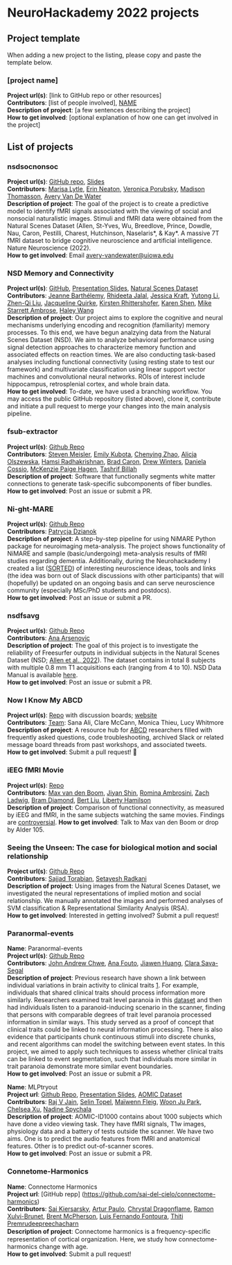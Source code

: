 
# NeuroHackademy 2022 projects

## Project template
When adding a new project to the listing, please copy and paste the template below.

### [project name]
**Project url(s)**: [link to GitHub repo or other resources]\
**Contributors**: [list of people involved], [NAME](https://github.com/GITHUBID)\
**Description of project**: [a few sentences describing the project]\
**How to get involved**: [optional explanation of how one can get involved in the project]

## List of projects

### nsdsocnonsoc
**Project url(s)**: [GitHub repo](https://github.com/neat-one/nsd_biosoc), [Slides](https://docs.google.com/presentation/d/1PuSvhphsMeWrlqITsHrPIQRBFqoBVEBTPwH9jttzZ54/edit?usp=sharing)\
**Contributors**: [Marisa Lytle](https://github.com/lytlemn), [Erin Neaton](https://github.com/neat-one), [Veronica Porubsky](https://github.com/vporubsky), [Madison Thomasson](https://github.com/madisonthomasson), [Avery Van De Water](https://github.com/avery-water)\
**Description of project**: The goal of the project is to create a predictive model to identify fMRI signals associated with the viewing of social and nonsocial naturalistic images. Stimuli and fMRI data were obtained from the Natural Scenes Dataset (Allen, St-Yves, Wu, Breedlove, Prince, Dowdle, Nau, Caron, Pestilli, Charest, Hutchinson, Naselaris*, & Kay*. A massive 7T fMRI dataset to bridge cognitive neuroscience and artificial intelligence. Nature Neuroscience (2022).\
**How to get involved**: Email avery-vandewater@uiowa.edu

### NSD Memory and Connectivity<a name="nsdMemConn"></a>
**Project url(s)**: [GitHub](https://github.com/mjstarrett/nsdMemConn), [Presentation Slides](https://docs.google.com/presentation/d/1ZOEUpSm1Qk9ObNv7ggyarLrJqXC6BWBmwrWc0-ETBgY/edit?usp=sharing), [Natural Scenes Dataset](https://natural-scenes-dataset.s3.amazonaws.com/index.html) \
**Contributors**: [Jeanne Barthélemy](https://github.com/Gaerdil), [Rhideeta Jalal](https://github.com/rhijalal), [Jessica Kraft](https://github.com/jessicankraft), [Yutong Li](https://github.com/yutongyutongli), [Zhen-Qi Liu](https://github.com/liuzhenqi77), [Jacqueline Quirke](https://github.com/dequirkepalatis), [Kirsten Rhittershofer](https://github.com/KirstenRittershofer), [Karen Shen](https://github.com/KarenShen21), [Mike Starrett Ambrose](https://github.com/mjstarrett), [Haley Wang](https://github.com/Haley-R-Wang) \
**Description of project**: Our project aims to explore the cognitive and neural mechanisms underlying encoding and recognition (familiarity) memory processes. To this end, we have begun analzying data from the Natural Scenes Dataset (NSD). We aim to analyze behavioral performance using signal detection approaches to characterize memory function and associated effects on reaction times. We are also conducting task-based analyses including functional connectivity (using resting state to test our framework) and multivariate classification using linear support vector machines and convolutional neural networks. ROIs of interest include hippocampus, retrosplenial cortex, and whole brain data.\
**How to get involved**: To-date, we have used a branching workflow. You may access the public GitHub repository (listed above), clone it, contribute and initiate a pull request to merge your changes into the main analysis pipeline.  

### fsub-extractor
**Project url(s)**: [Github Repo](https://github.com/smeisler/fsub-extractor)\
**Contributors**: [Steven Meisler](https://github.com/smeisler), [Emily Kubota](https://github.com/emilykubota), [Chenying Zhao](https://github.com/zhao-cy), [Alicja Olszewska](https://gitub.com/alice-in-coderland), [Hamsi Radhakrishnan](https://github.com/hamsiradhakrishnan), [Brad Caron](https://github.com/bacaron), [Drew Winters](https://github.com/drewwint), [Daniela Cossio](https://github.com/dcossio), [McKenzie Paige Hagen](https://github.com/mckenziephagen), [Tashrif Billah](https://github.com/tashrifbillah)\
**Description of project**: Software that functionally segments white matter connections to generate task-specific subcomponents of fiber bundles.\
**How to get involved**: Post an issue or submit a PR. 

### Ni-ght-MARE
**Project url(s)**: [Github Repo](https://github.com/PTDZ/Ni-ght-MARE)\
**Contributors**: [Patrycja Dzianok](https://github.com/PTDZ)\
**Description of project**: A step-by-step pipeline for using NiMARE Python package for neuroimaging meta-analysis. The project shows functionality of NiMARE and sample (basic/undergoing) meta-analysis results of fMRI studies regarding dementia. Additionally, during the Neurohackademy I created a list ([SORTED](https://github.com/PTDZ/SORTED)) of interesting neuroscience ideas, tools and links (the idea was born out of Slack discussions with other participants) that will (hopefully) be updated on an ongoing basis and can serve neuroscience community (especially MSc/PhD students and postdocs).\
**How to get involved**: Post an issue or submit a PR.

### nsdfsavg
**Project url(s)**: [Github Repo](https://github.com/ana-nv/nsd_fsavg)\
**Contributors**: [Ana Arsenovic](https://github.com/ana-nv)\
**Description of project**: The goal of this project is to investigate the reliability of Freesurfer outputs in individual subjects in the Natural Scenes Dataset (NSD; [Allen et al., 2022](https://doi.org/10.1038/s41593-021-00962-x)). The dataset contains in total 8 subjects with multiple 0.8 mm T1 acquisitions each (ranging from 4 to 10). NSD Data Manual is available [here](https://cvnlab.slite.com/p/CT9Fwl4_hc/NSD-Data-Manual).\
**How to get involved**: Post an issue or submit a PR.

### Now I Know My ABCD
**Project url(s)**: [Repo](https://github.com/now-i-know-my-abcd/docs) with discussion boards; [website](https://now-i-know-my-abcd.github.io/docs/)\
**Contributors**: [Team](https://github.com/now-i-know-my-abcd): Sana Ali, Clare McCann, Monica Thieu, Lucy Whitmore\
**Description of project**: A resource hub for [ABCD](https://abcdstudy.org/scientists/) researchers filled with frequently asked questions, code troubleshooting, archived Slack or related message board threads from past workshops, and associated tweets.\
**How to get involved**: Submit a pull request! 🙏

### iEEG fMRI Movie
**Project url(s)**: [Repo](https://github.com/MaxvandenBoom/ieegmovie)\
**Contributors**: [Max van den Boom](https://github.com/MaxvandenBoom), [Jiyan Shin](https://github.com/jiyunshin), [Romina Ambrosini](https://github.com/ramonitzzz), [Zach Ladwig](https://github.com/zachladwig), [Bram Diamond](https://github.com/Bramdiamond), [Bert Liu](https://github.com/bertpt), [Liberty Hamilson](https://github.com/libertyh)\
**Description of project**: Comparison of functional connectivity, as measured by iEEG and fMRI, in the same subjects watching the same movies. Findings are [controversial](https://www.nature.com/articles/s41598-020-57915-w).
**How to get involved**: Talk to Max van den Boom or drop by Alder 105.

### Seeing the Unseen: The case for biological motion and social relationship
**Project url(s)**: [Github Repo](https://github.com/sajjadtorabian/nsdunseen)\
**Contributors**: [Sajjad Torabian](https://github.com/sajjadtorabian), [Setayesh Radkani](https://github.com/sradkani)\
**Description of project**: Using images from the Natural Scenes Dataset, we investigated the neural representations of
implied motion and social relationship. We manually annotated the images and performed analyses of SVM classification & Representational Similarity Analysis (RSA).\
**How to get involved**: Interested in getting involved? Submit a pull request!

### Paranormal-events
**Name**: Paranormal-events\
**Project url(s)**: [Github Repo](https://github.com/jahchwe/nh-paranoia.git)\
**Contributors**: [John Andrew Chwe](https://github.com/hjweric), [Ana Fouto](https://github.com/anarfouto), [Jiawen Huang](https://github.com/hjweric), [Clara Sava-Segal](https://github.com/csavasegal)\
**Description of project**: Previous research have shown a link between individual variations in brain activity to clinical traits [1](https://www.nature.com/articles/s41467-018-04387-2). For example, individuals that shared clinical traits should process information more similarly. Researchers examined trait level paranoia in this [dataset](https://gin.g-node.org/ljchang/Paranoia) and then had individuals listen to a paranoid-inducing scenario in the scanner, finding that persons with comparable degrees of trait level paranoia processed information in similar ways. This study served as a proof of concept that clinical traits could be linked to neural information processing. There is also evidence that participants chunk continuous stimuli into discrete chunks, and recent algorithms can model the switching between event states. In this project, we aimed to apply such techniques to assess whether clinical traits can be linked to event segmentation, such that individuals more similar in trait paranoia demonstrate more similar event boundaries.\
**How to get involved**: Post an issue or submit a PR. 

**Name**: MLPtryout \
**Project url**: [Github Repo](https://github.com/jainraj/NHA2022_AOMIC_ID1000), 
[Presentation Slides](https://docs.google.com/presentation/d/1czKlH6IrxgNrRdXoZVuyZBiePFRADY7BG2U4WgOjBmc/edit#slide=id.p), 
[AOMIC Dataset](https://nilab-uva.github.io/AOMIC.github.io/) \
**Contributors**: [Raj V Jain](https://github.com/jainraj), [Selin Topel](https://github.com/sselint), 
[Maïwenn Fleig](https://github.com/mightymai), [Woon Ju Park](https://github.com/woonjupark), 
[Chelsea Xu](https://github.com/cherruc), [Nadine Spychala](https://github.com/nadinespy) \
**Description of project**: AOMIC-ID1000 contains about 1000 subjects which have done a video viewing task. They have 
fMRI signals, T1w images, physiology data and a battery of tests outside the scanner. We have two aims. One is to predict 
the audio features from fMRI and anatomical features. Other is to predict out-of-scanner scores. \
**How to get involved**: Post an issue or submit a PR.

### Connetome-Harmonics
**Name**: Connectome Harmonics \
**Project url**: [GitHub repp] (https://github.com/sai-del-cielo/connectome-harmonics)\
**Contributors**: [Sai Kiersarsky](https://github.com/sai-del-cielo), [Artur Paulo](https://github.com/arturjpaulo), [Chrystal Dragonflame](https://github.com/chrystaldragonflame), [Ramon Xulvi-Brunet](https://github.com/raxulbru), [Brent McPherson](https://github.com/bcmcpher), [Luis Fernando Fontoura](https://github.com/lfernandof), [Thiti Premrudeepreechacharn](https://github.com/tpremrud) \
**Description of project**: Connectome harmonics is a frequency-speciﬁc representation of cortical organization. Here, we study how connectome-harmonics change with age.\
**How to get involved**: Submit a pull request!
